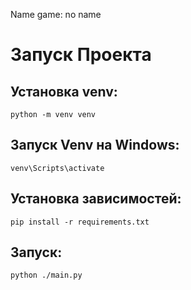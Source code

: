 Name game: no name


# Запуск Проекта

## Установка venv:
```
python -m venv venv
```

## Запуск Venv на Windows:
```
venv\Scripts\activate
```

## Установка зависимостей:
```
pip install -r requirements.txt
```

## Запуск:
```
python ./main.py
```
